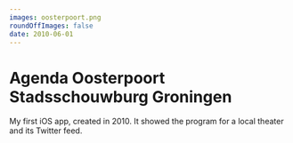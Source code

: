 ```yaml
---
images: oosterpoort.png
roundOffImages: false
date: 2010-06-01
---
```


# Agenda Oosterpoort Stadsschouwburg Groningen
My first iOS app, created in 2010. It showed the program for a local theater and its Twitter feed.
